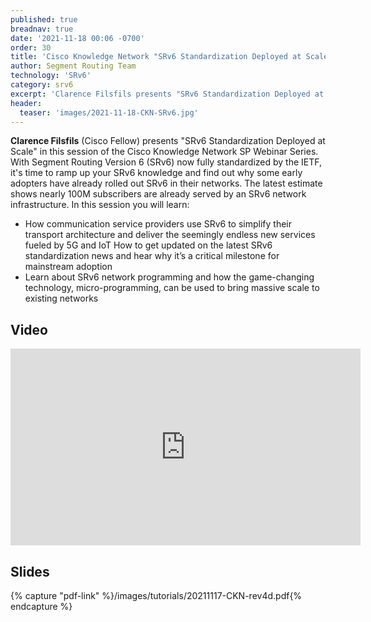 ```yaml
---
published: true
breadnav: true
date: '2021-11-18 00:06 -0700'
order: 30
title: 'Cisco Knowledge Network "SRv6 Standardization Deployed at Scale"'
author: Segment Routing Team
technology: 'SRv6'
category: srv6
excerpt: 'Clarence Filsfils presents "SRv6 Standardization Deployed at Scale" in the Cisco Knowledge Network SP Webinar Series'
header:
  teaser: 'images/2021-11-18-CKN-SRv6.jpg'
---
```


**Clarence Filsfils** (Cisco Fellow) presents "SRv6 Standardization Deployed at Scale" in this session of the Cisco Knowledge Network SP Webinar Series.<br />
With Segment Routing Version 6 (SRv6) now fully standardized by the IETF, it's time to ramp up your SRv6 knowledge and find out why some early adopters have already rolled out SRv6 in their networks. The latest estimate shows nearly 100M subscribers are already served by an SRv6 network infrastructure. In this session you will learn:
* How communication service providers use SRv6 to simplify their transport architecture and deliver the seemingly endless new services fueled by 5G and IoT
How to get updated on the latest SRv6 standardization news and hear why it’s a critical milestone for mainstream adoption
* Learn about SRv6 network programming and how the game-changing technology, micro-programming, can be used to bring massive scale to existing networks

## Video

<iframe width="560" height="315" src="https://www.youtube.com/embed/1YA5ex8kDaY" title="YouTube video player" frameborder="0" allow="accelerometer; autoplay; clipboard-write; encrypted-media; gyroscope; picture-in-picture" allowfullscreen></iframe>

## Slides

{% capture "pdf-link" %}/images/tutorials/20211117-CKN-rev4d.pdf{% endcapture %}
<script src="{{ 'assets/js/pdfobject.min.js' | relative_url }}"></script>
<div class="fitvidsignore" id="pdf"></div>
<script>PDFObject.embed(" {{ pdf-link | relative_url }} ", "#pdf", {height: "21.5em", width: "31.3em"});</script>
